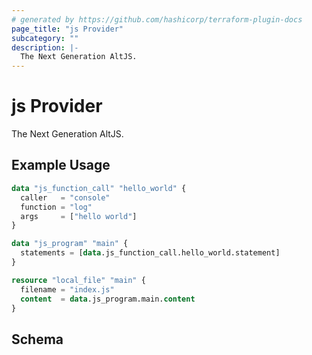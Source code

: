 ```yaml
---
# generated by https://github.com/hashicorp/terraform-plugin-docs
page_title: "js Provider"
subcategory: ""
description: |-
  The Next Generation AltJS.
---
```


# js Provider

The Next Generation AltJS.

## Example Usage

```terraform
data "js_function_call" "hello_world" {
  caller   = "console"
  function = "log"
  args     = ["hello world"]
}

data "js_program" "main" {
  statements = [data.js_function_call.hello_world.statement]
}

resource "local_file" "main" {
  filename = "index.js"
  content  = data.js_program.main.content
}
```

<!-- schema generated by tfplugindocs -->
## Schema
